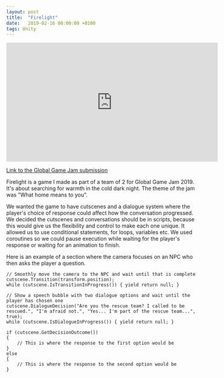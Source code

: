 ```yaml
---
layout: post
title:  "Firelight"
date:   2019-02-16 00:00:00 +0100
tags: Unity
---
```


<iframe width="560" height="315" src="https://www.youtube-nocookie.com/embed/LCdt8rgqWDE?rel=0" frameborder="0" allow="accelerometer; autoplay; encrypted-media; gyroscope; picture-in-picture" allowfullscreen></iframe>

[Link to the Global Game Jam submission][Global-Game-Jam]

Firelight is a game I made as part of a team of 2 for Global Game Jam 2019. It's about searching for warmth in the cold dark night. The theme of the jam was "What home means to you".

We wanted the game to have cutscenes and a dialogue system where the player's choice of response could affect how the conversation progressed. We decided the cutscenes and conversations should be in scripts, because this would give us the flexibility and control to make each one unique. It allowed us to use conditional statements, for loops, variables etc. We used coroutines so we could pause execution while waiting for the player's response or waiting for an animation to finish.

Here is an example of a section where the camera focuses on an NPC who then asks the player a question.

    // Smoothly move the camera to the NPC and wait until that is complete
    cutscene.Transition(transform.position);
    while (cutscene.IsTransitionInProgress()) { yield return null; }
        
    // Show a speech bubble with two dialogue options and wait until the player has chosen one
    cutscene.DialogueDecision("Are you the rescue team? I called to be rescued.", "I'm afraid not.", "Yes... I'm part of the rescue team...", true);
    while (cutscene.IsDialogueInProgress()) { yield return null; }

    if (cutscene.GetDecisionOutcome())
    {
        // This is where the response to the first option would be
    }
    else
    {
        // This is where the response to the second option would be
    }

[Global-Game-Jam]: https://globalgamejam.org/2019/games/firelight